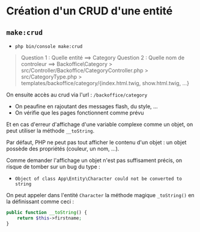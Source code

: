 # Création d'un CRUD d'une entité

## `make:crud`

- `php bin/console make:crud`

> Question  1 : Quelle entité ==> Category
> Question 2  : Quelle nom de controleur ==> Backoffice\Category 
    > src/Controller/Backoffice/CategoryController.php
    > src/CategoryType.php
    > templates/backoffice/category/{index.html.twig, show.html.twig, ...}

On ensuite accès au crud via l'url : `/backoffice/category`

- On peaufine en rajoutant des messages flash, du style, ...
- On vérifie que les pages fonctionnent comme prévu


Et en cas d'erreur d'affichage d'une variable complexe comme un objet, on peut utiliser la méthode `__toString`.  

Par défaut, PHP ne peut pas tout afficher le contenu d'un objet : un objet possède des propriétés (couleur, un nom, ...). 

Comme demander l'affichage un objet n'est pas suffisament précis, on risque de tomber sur un bug du type : 

- `Object of class App\Entity\Character could not be converted to string`

On peut appeler dans l'entité `Character` la méthode magique `_toString()` en la définissant comme ceci : 

```php
public function __toString() {
    return $this->firstname;
}
```